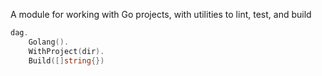 A module for working with Go projects, with utilities to lint, test, and build

```go
dag.
	Golang().
	WithProject(dir).
	Build([]string{})
```
